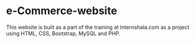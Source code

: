 # e-Commerce-website

This website is built as a part of the training at Internshala.com as a project using HTML, CSS, Bootstrap, MySQL and PHP.
